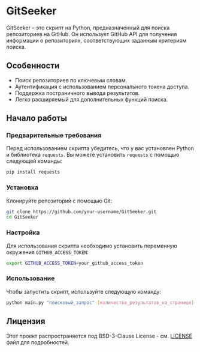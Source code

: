 # GitSeeker

GitSeeker – это скрипт на Python, предназначенный для поиска репозиториев на GitHub. Он использует GitHub API для получения информации о репозиториях, соответствующих заданным критериям поиска.

## Особенности

- Поиск репозиториев по ключевым словам.
- Аутентификация с использованием персонального токена доступа.
- Поддержка постраничного вывода результатов.
- Легко расширяемый для дополнительных функций поиска.

## Начало работы

### Предварительные требования

Перед использованием скрипта убедитесь, что у вас установлен Python и библиотека `requests`. Вы можете установить `requests` с помощью следующей команды:

```bash
pip install requests
```

### Установка

Клонируйте репозиторий с помощью Git:

```bash
git clone https://github.com/your-username/GitSeeker.git
cd GitSeeker
```

### Настройка

Для использования скрипта необходимо установить переменную окружения `GITHUB_ACCESS_TOKEN`:

```bash
export GITHUB_ACCESS_TOKEN=your_github_access_token
```

### Использование

Чтобы запустить скрипт, используйте следующую команду:

```bash
python main.py "поисковый_запрос" [количество_результатов_на_странице] [номер_страницы]
```

## Лицензия

Этот проект распространяется под BSD-3-Clause License - см. [LICENSE](LICENSE) файл для подробностей.
